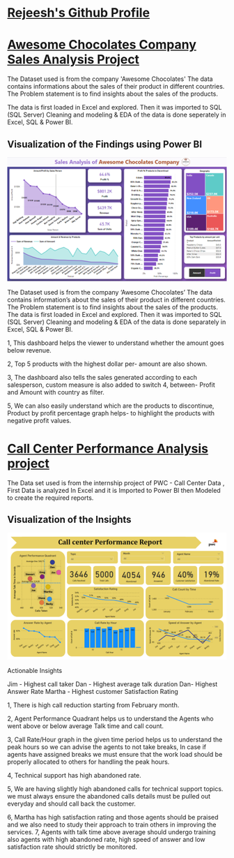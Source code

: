
# [Rejeesh's Github Profile](https://github.com/rejeeshravindran)
 
# [Awesome Chocolates Company Sales Analysis Project](https://github.com/rejeeshravindran/Awesome_Chocolate_Company.git)


The Dataset used is from the company 'Awesome Chocolates'
The data contains informations about the sales of their product in different countries.
The Problem statement is to find insights about the sales of the products. 

The data is first loaded in Excel and explored. Then it was imported to SQL (SQL Server) 
Cleaning and modeling & EDA of the data is done seperately in Excel, SQL  & Power BI.

## Visualization of the Findings using Power BI

![](images/orgi.png)

The Dataset used is from the company ‘Awesome Chocolates’ The data contains information’s about the sales of their product in different countries. The Problem statement is to find insights about the sales of the products. The data is first loaded in Excel and explored. Then it was imported to SQL (SQL Server) Cleaning and modeling & EDA of the data is done separately in Excel, SQL & Power BI.

1, This dashboard helps the viewer to understand whether the amount goes below revenue. 

2, Top 5 products with the highest dollar per- amount are also shown. 

3, The dashboard also tells the sales generated according to each salesperson, custom measure is also added to switch 4, between- Profit and Amount with country as filter.

5, We can also easily understand which are the products to discontinue, Product by profit percentage graph helps- to highlight the products with negative profit values.


# [Call Center Performance Analysis project](https://github.com/rejeeshravindran/Accenture-Socialmedia-project)

The Data set used is from the internship project of PWC - Call Center Data , First Data is analyzed In Excel and it is Imported to Power BI then Modeled to create the required reports.


## Visualization of the Insights 
![](call.png)



Actionable Insights

Jim - Highest call taker
Dan - Highest average talk duration
Dan-  Highest Answer Rate
Martha - Highest customer Satisfaction Rating

1, There is high call reduction starting from February month.

2, Agent Performance Quadrant helps us to understand the Agents who went above or below average Talk time and call count.

3, Call Rate/Hour graph in the given time period helps us to understand the peak hours so we can advise the agents to not take breaks, In case if agents have assigned breaks we must ensure that the work load should be properly allocated to others for handling the peak hours.

4, Technical support has high abandoned rate.

5, We are having slightly high abandoned calls for technical support topics. we must always ensure the abandoned calls details must be pulled out everyday and should call back the customer.

6, Martha has high satisfaction rating and those agents should be praised and we also need to study their approach to train others in improving the services.
7, Agents with talk time above average should undergo training also agents with high abandoned rate, high speed of answer and low satisfaction rate should strictly be monitored.





